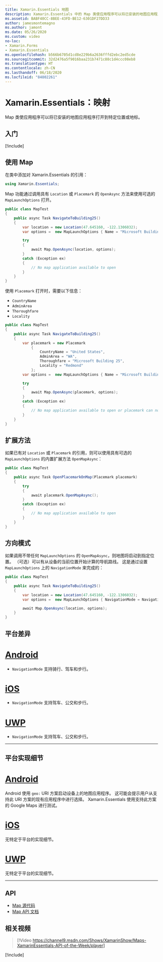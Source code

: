 ```yaml
---
title: Xamarin.Essentials 地图
description: Xamarin.Essentials 中的 Map 类使应用程序可以将已安装的地图应用程序打开到特定位置或地标。
ms.assetid: BABF40CC-8BEE-43FD-BE12-6301DF27DD33
author: jamesmontemagno
ms.author: jamont
ms.date: 05/26/2020
ms.custom: video
no-loc:
- Xamarin.Forms
- Xamarin.Essentials
ms.openlocfilehash: b566b6705d1cd8e229b6a2636fffd2ebc2ed5cde
ms.sourcegitcommit: 32d2476a5f9016baa231b7471c88c1d4ccc08eb8
ms.translationtype: HT
ms.contentlocale: zh-CN
ms.lasthandoff: 06/18/2020
ms.locfileid: "84802261"
---
```

# <a name="xamarinessentials-map"></a>Xamarin.Essentials：映射

Map 类使应用程序可以将已安装的地图应用程序打开到特定位置或地标。

## <a name="get-started"></a>入门

[!include[](~/essentials/includes/get-started.md)]

## <a name="using-map"></a>使用 Map

在类中添加对 Xamarin.Essentials 的引用：

```csharp
using Xamarin.Essentials;
```

Map 功能通过调用具有 `Location` 或 `Placemark` 的 `OpenAsync` 方法来使用可选的 `MapLaunchOptions` 打开。

```csharp
public class MapTest
{
    public async Task NavigateToBuilding25()
    {
        var location = new Location(47.645160, -122.1306032);
        var options =  new MapLaunchOptions { Name = "Microsoft Building 25" };

        try
        {
            await Map.OpenAsync(location, options);
        }
        catch (Exception ex)
        {
            // No map application available to open
        }
    }
}
```

使用 `Placemark` 打开时，需要以下信息：

- `CountryName`
- `AdminArea`
- `Thoroughfare`
- `Locality`

```csharp
public class MapTest
{
    public async Task NavigateToBuilding25()
    {
        var placemark = new Placemark
            {
                CountryName = "United States",
                AdminArea = "WA",
                Thoroughfare = "Microsoft Building 25",
                Locality = "Redmond"
            };
        var options =  new MapLaunchOptions { Name = "Microsoft Building 25" };

        try
        {
            await Map.OpenAsync(placemark, options);
        }
        catch (Exception ex)
        {
            // No map application available to open or placemark can not be located
        }
    }
}
```

## <a name="extension-methods"></a>扩展方法

如果已有对 `Location` 或 `Placemark` 的引用，则可以使用具有可选的 `MapLaunchOptions` 的内置扩展方法 `OpenMapAsync`：

```csharp
public class MapTest
{
    public async Task OpenPlacemarkOnMap(Placemark placemark)
    {
        try
        {
            await placemark.OpenMapAsync();
        }
        catch (Exception ex)
        {
            // No map application available to open
        }
    }
}
```

## <a name="directions-mode"></a>方向模式

如果调用不带任何 `MapLaunchOptions` 的 `OpenMapAsync`，则地图将启动到指定位置。 （可选）可以有从设备的当前位置开始计算的导航路线。 这是通过设置 `MapLaunchOptions` 上的 `NavigationMode` 来完成的：

```csharp
public class MapTest
{
    public async Task NavigateToBuilding25()
    {
        var location = new Location(47.645160, -122.1306032);
        var options =  new MapLaunchOptions { NavigationMode = NavigationMode.Driving };

        await Map.OpenAsync(location, options);
    }
}
```

## <a name="platform-differences"></a>平台差异

# <a name="android"></a>[Android](#tab/android)

- `NavigationMode` 支持骑行、驾车和步行。

# <a name="ios"></a>[iOS](#tab/ios)

- `NavigationMode` 支持驾车、公交和步行。

# <a name="uwp"></a>[UWP](#tab/uwp)

- `NavigationMode` 支持驾车、公交和步行。

--------------

## <a name="platform-implementation-specifics"></a>平台实现细节

# <a name="android"></a>[Android](#tab/android)

Android 使用 `geo:` URI 方案启动设备上的地图应用程序。 这可能会提示用户从支持此 URI 方案的现有应用程序中进行选择。  Xamarin.Essentials 使用支持此方案的 Google Maps 进行测试。

# <a name="ios"></a>[iOS](#tab/ios)

无特定于平台的实现细节。

# <a name="uwp"></a>[UWP](#tab/uwp)

无特定于平台的实现细节。

--------------

## <a name="api"></a>API

- [Map 源代码](https://github.com/xamarin/Essentials/tree/main/Xamarin.Essentials/Map)
- [Map API 文档](xref:Xamarin.Essentials.Map)

## <a name="related-video"></a>相关视频

> [!Video https://channel9.msdn.com/Shows/XamarinShow/Maps-XamarinEssentials-API-of-the-Week/player]

[!include[](~/essentials/includes/xamarin-show-essentials.md)]
